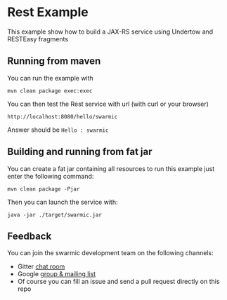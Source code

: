 # Rest Example

This example show how to build a JAX-RS service using Undertow and RESTEasy fragments





## Running from maven

You can run the example with

`mvn clean package exec:exec`

You can then test the Rest service with url (with curl or your browser)

`http://localhost:8080/hello/swarmic`

Answer should be `Hello : swarmic`

## Building and running from fat jar

You can create a fat jar containing all resources to run this example just enter the following command:

`mvn clean package -Pjar`

Then you can launch the service with:

`java -jar ./target/swarmic.jar`


## Feedback

You can join the swarmic development team on the following channels:

* Gitter [chat room](https://gitter.im/swarmic/devs?utm_source=share-link&utm_medium=link&utm_campaign=share-link)
* Google [group & mailing list](https://groups.google.com/forum/#!forum/swarmic)
* Of course you can fill an issue and send a pull request directly on this repo